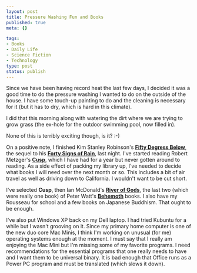 ```yaml
--- 
layout: post
title: Pressure Washing Fun and Books
published: true
meta: {}

tags: 
- Books
- Daily Life
- Science Fiction
- Technology
type: post
status: publish
---
```

Since we have been having record heat the last few days, I decided it was a good time to do the pressure washing I wanted to do on the outside of the house. I have some touch-up painting to do and the cleaning is necessary for it (but it has to dry, which is hard in this climate).

I did that this morning along with watering the dirt where we are trying to grow grass (the ex-hole for the outdoor swimming pool, now filled in).

None of this is terribly exciting though, is it? :-)

On a positive note, I finished Kim Stanley Robinson's <a href="http://www.amazon.com/gp/product/0553803123/"><strong>Fifty Degress Below</strong></a>, the sequel to his <a href="http://www.amazon.com/gp/product/0553585800/"><strong>Forty Signs of Rain</strong></a>, last night. I've started reading Robert Metzger's <a href="http://www.amazon.com/gp/product/0441012418/"><strong>Cusp</strong></a>, which I have had for a year but never gotten around to reading. As a side effect of packing my library up, I've needed to decide what books I will need over the next month or so. This includes a bit of air travel as well as driving down to California. I wouldn't want to be cut short.

I've selected <strong>Cusp</strong>, then Ian McDonald's <a href="http://www.amazon.com/gp/product/1591024366/"><strong>River of Gods</strong></a>, the last two (which were really one book) of Peter Watt's <a href="http://www.amazon.com/gp/product/0765307219/"><strong>Behemoth</strong></a> books. I also have my Rousseau for school and a few books on Japanese Buddhism. That ought to be enough.

I've also put Windows XP back on my Dell laptop. I had tried Kubuntu for a while but I wasn't grooving on it. Since my primary home computer is one of the new duo core Mac Minis, I think I'm working on unusual (for me) operating systems enough at the moment. I must say that I really am enjoying the Mac Mini but I'm missing some of my favorite programs. I need recommendations for the essential programs that one really needs to have and I want them to be universal binary. It is bad enough that Office runs as a Power PC program and must be translated (which slows it down).
